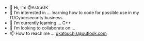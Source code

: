 - 👋 Hi, I’m @AstraGK
- 👀 I’m interested in ... learning how to code for possible use in my IT/Cybersecurity business.
- 🌱 I’m currently learning ... C++
- 💞️ I’m looking to collaborate on ...
- 📫 How to reach me ... gkatouchis@outlook.com

<!---
AstraGK/AstraGK is a ✨ special ✨ repository because its `README.md` (this file) appears on your GitHub profile.
You can click the Preview link to take a look at your changes.
--->
